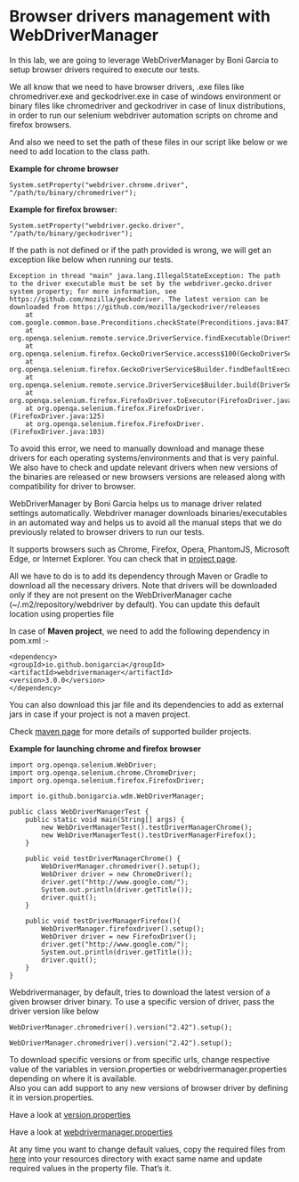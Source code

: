 

Browser drivers management with WebDriverManager
================================================


In this lab, we are going to leverage WebDriverManager by Boni
Garcia to setup browser drivers required to execute our tests.

We all know that we need to have browser drivers, .exe files like
chromedriver.exe and geckodriver.exe in case of windows environment or
binary files like chromedriver and geckodriver in case of linux
distributions, in order to run our selenium webdriver automation scripts
on chrome and firefox browsers.

And also we need to set the path of these files in our script like below
or we need to add location to the class path.

**Example for chrome browser**

```
System.setProperty("webdriver.chrome.driver", "/path/to/binary/chromedriver");
```


**Example for firefox browser:**

```
System.setProperty("webdriver.gecko.driver", "/path/to/binary/geckodriver");
```


If the path is not defined or if the path provided is wrong, we will get
an exception like below when running our tests.

```
Exception in thread "main" java.lang.IllegalStateException: The path to the driver executable must be set by the webdriver.gecko.driver system property; for more information, see https://github.com/mozilla/geckodriver. The latest version can be downloaded from https://github.com/mozilla/geckodriver/releases
    at com.google.common.base.Preconditions.checkState(Preconditions.java:847)
    at org.openqa.selenium.remote.service.DriverService.findExecutable(DriverService.java:125)
    at org.openqa.selenium.firefox.GeckoDriverService.access$100(GeckoDriverService.java:43)
    at org.openqa.selenium.firefox.GeckoDriverService$Builder.findDefaultExecutable(GeckoDriverService.java:168)
    at org.openqa.selenium.remote.service.DriverService$Builder.build(DriverService.java:346)
    at org.openqa.selenium.firefox.FirefoxDriver.toExecutor(FirefoxDriver.java:168)
    at org.openqa.selenium.firefox.FirefoxDriver.(FirefoxDriver.java:125)
    at org.openqa.selenium.firefox.FirefoxDriver.(FirefoxDriver.java:103)
```

To avoid this error, we need to manually download and manage these
drivers for each operating systems/environments and that is very
painful. We also have to check and update relevant drivers when new
versions of the binaries are released or new browsers versions are
released along with compatibility for driver to browser.

WebDriverManager by Boni Garcia helps us to manage driver related
settings automatically. Webdriver manager downloads binaries/executables
in an automated way and helps us to avoid all the manual steps that we
do previously related to browser drivers to run our tests.

It supports browsers such as Chrome, Firefox, Opera, PhantomJS,
Microsoft Edge, or Internet Explorer. You can check that in [project
page](https://github.com/bonigarcia/webdrivermanager).

All we have to do is to add its dependency through Maven or Gradle to
download all the necessary drivers. Note that drivers will be downloaded
only if they are not present on the WebDriverManager cache
(\~/.m2/repository/webdriver by default). You can update this default
location using properties file

In case of **Maven project**, we need to add the following dependency in
pom.xml :-

```
<dependency>
<groupId>io.github.bonigarcia</groupId>
<artifactId>webdrivermanager</artifactId>
<version>3.0.0</version>
</dependency>
```



You can also download this jar file and its dependencies to add as external jars in case if your project is not a maven project.

Check [maven page](https://mvnrepository.com/artifact/io.github.bonigarcia/webdrivermanager/)
for more details of supported builder projects.

**Example for launching chrome and firefox browser**

```
import org.openqa.selenium.WebDriver;
import org.openqa.selenium.chrome.ChromeDriver;
import org.openqa.selenium.firefox.FirefoxDriver;

import io.github.bonigarcia.wdm.WebDriverManager;

public class WebDriverManagerTest {
    public static void main(String[] args) {
        new WebDriverManagerTest().testDriverManagerChrome();
        new WebDriverManagerTest().testDriverManagerFirefox();
    }
    
    public void testDriverManagerChrome() {
        WebDriverManager.chromedriver().setup();
        WebDriver driver = new ChromeDriver();
        driver.get("http://www.google.com/");
        System.out.println(driver.getTitle());
        driver.quit();
    }
    
    public void testDriverManagerFirefox(){
        WebDriverManager.firefoxdriver().setup();
        WebDriver driver = new FirefoxDriver();
        driver.get("http://www.google.com/");
        System.out.println(driver.getTitle());
        driver.quit();
    }
}
```


Webdrivermanager, by default, tries to download the latest version of a
given browser driver binary. To use a specific version of driver, pass
the driver version like below

```
WebDriverManager.chromedriver().version("2.42").setup();
```


```
WebDriverManager.chromedriver().version("2.42").setup();
```

To download specific versions or from specific urls, change respective
value of the variables in version.properties or
webdrivermanager.properties depending on where it is available.\
Also you can add support to any new versions of browser driver by
defining it in version.properties.

Have a look at
[version.properties](https://github.com/bonigarcia/webdrivermanager/blob/master/src/main/resources/versions.properties)


Have a look at
[webdrivermanager.properties](https://github.com/bonigarcia/webdrivermanager/blob/master/src/main/resources/webdrivermanager.properties)

At any time you want to change default values, copy the required files
from [here](https://github.com/bonigarcia/webdrivermanager/tree/master/src/main/resources)
into your resources directory with exact same name and update required values in the property file. That’s it.
